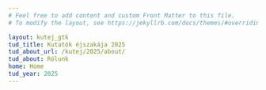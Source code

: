 ```yaml
---
# Feel free to add content and custom Front Matter to this file.
# To modify the layout, see https://jekyllrb.com/docs/themes/#overriding-theme-defaults

layout: kutej_gtk
tud_title: Kutatók éjszakája 2025 
tud_about_url: /kutej/2025/about/
tud_about: Rólunk
home: Home
tud_year: 2025
---
```

